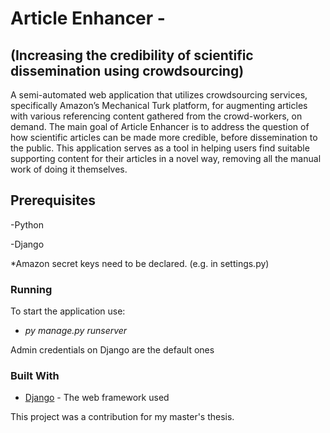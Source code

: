 
# Article Enhancer -
## (Increasing the credibility of scientific dissemination using crowdsourcing)
A semi-automated web application that utilizes crowdsourcing services, specifically Amazon’s Mechanical Turk platform, for augmenting articles with various referencing content gathered from the crowd-workers, on demand. The main goal of Article Enhancer is to address the question of how scientific articles can be made more credible, before dissemination to the public. This application serves as a tool in helping users find suitable supporting content for their articles in a novel way, removing all the manual work of doing it themselves.

## Prerequisites
-Python

-Django

*Amazon secret keys need to be declared. (e.g. in settings.py)


### Running
To start the application use:
* *py manage.py runserver*

Admin credentials on Django are the default ones 

### Built With
* [Django](https://docs.djangoproject.com/en/2.2/) - The web framework used


This project was a contribution for my master's thesis.
